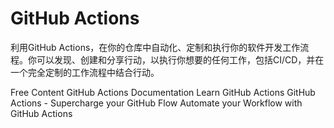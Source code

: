 # GitHub Actions

利用GitHub Actions，在你的仓库中自动化、定制和执行你的软件开发工作流程。你可以发现、创建和分享行动，以执行你想要的任何工作，包括CI/CD，并在一个完全定制的工作流程中结合行动。


<ResourceGroupTitle>Free Content</ResourceGroupTitle>
<BadgeLink badgeText='Docs' colorScheme='blue' href='https://docs.github.com/en/actions'>GitHub Actions Documentation</BadgeLink>
<BadgeLink badgeText='Read' colorScheme='yellow' href='https://docs.github.com/en/actions/learn-github-actions'>Learn GitHub Actions</BadgeLink>
<BadgeLink badgeText='Watch' href='https://youtu.be/cP0I9w2coGU'>GitHub Actions - Supercharge your GitHub Flow</BadgeLink>
<BadgeLink badgeText='Watch' href='https://www.youtube.com/watch?v=nyKZTKQS_EQ'>Automate your Workflow with GitHub Actions</BadgeLink>
